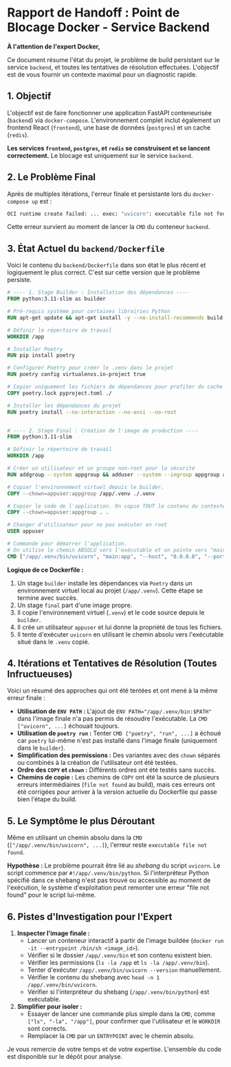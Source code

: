 # Rapport de Handoff : Point de Blocage Docker - Service Backend

**À l'attention de l'expert Docker,**

Ce document résume l'état du projet, le problème de build persistant sur le service `backend`, et toutes les tentatives de résolution effectuées. L'objectif est de vous fournir un contexte maximal pour un diagnostic rapide.

## 1. Objectif

L'objectif est de faire fonctionner une application FastAPI conteneurisée (`backend`) via `docker-compose`. L'environnement complet inclut également un frontend React (`frontend`), une base de données (`postgres`) et un cache (`redis`).

**Les services `frontend`, `postgres`, et `redis` se construisent et se lancent correctement.** Le blocage est uniquement sur le service `backend`.

## 2. Le Problème Final

Après de multiples itérations, l'erreur finale et persistante lors du `docker-compose up` est :

```bash
OCI runtime create failed: ... exec: "uvicorn": executable file not found in $PATH: unknown
```

Cette erreur survient au moment de lancer la `CMD` du conteneur `backend`.

## 3. État Actuel du `backend/Dockerfile`

Voici le contenu du `backend/Dockerfile` dans son état le plus récent et logiquement le plus correct. C'est sur cette version que le problème persiste.

```dockerfile
# ---- 1. Stage Builder : Installation des dépendances ----
FROM python:3.11-slim as builder

# Pré-requis système pour certaines librairies Python
RUN apt-get update && apt-get install -y --no-install-recommends build-essential

# Définir le répertoire de travail
WORKDIR /app

# Installer Poetry
RUN pip install poetry

# Configurer Poetry pour créer le .venv dans le projet
RUN poetry config virtualenvs.in-project true

# Copier uniquement les fichiers de dépendances pour profiter du cache Docker
COPY poetry.lock pyproject.toml ./

# Installer les dépendances du projet
RUN poetry install --no-interaction --no-ansi --no-root


# ---- 2. Stage Final : Création de l'image de production ----
FROM python:3.11-slim

# Définir le répertoire de travail
WORKDIR /app

# Créer un utilisateur et un groupe non-root pour la sécurité
RUN addgroup --system appgroup && adduser --system --ingroup appgroup appuser

# Copier l'environnement virtuel depuis le builder.
COPY --chown=appuser:appgroup /app/.venv ./.venv

# Copier le code de l'application. On copie TOUT le contenu du contexte (le dossier backend)
COPY --chown=appuser:appgroup . .

# Changer d'utilisateur pour ne pas exécuter en root
USER appuser

# Commande pour démarrer l'application.
# On utilise le chemin ABSOLU vers l'exécutable et on pointe vers "main:app"
CMD ["/app/.venv/bin/uvicorn", "main:app", "--host", "0.0.0.0", "--port", "8000"]
```

**Logique de ce Dockerfile :**
1.  Un stage `builder` installe les dépendances via `Poetry` dans un environnement virtuel local au projet (`/app/.venv`). Cette étape se termine avec succès.
2.  Un stage `final` part d'une image propre.
3.  Il copie l'environnement virtuel (`.venv`) et le code source depuis le `builder`.
4.  Il crée un utilisateur `appuser` et lui donne la propriété de tous les fichiers.
5.  Il tente d'exécuter `uvicorn` en utilisant le chemin absolu vers l'exécutable situé dans le `.venv` copié.

## 4. Itérations et Tentatives de Résolution (Toutes Infructueuses)

Voici un résumé des approches qui ont été tentées et ont mené à la même erreur finale :

- **Utilisation de `ENV PATH` :** L'ajout de `ENV PATH="/app/.venv/bin:$PATH"` dans l'image finale n'a pas permis de résoudre l'exécutable. La `CMD ["uvicorn", ...]` échouait toujours.
- **Utilisation de `poetry run` :** Tenter `CMD ["poetry", "run", ...]` a échoué car `poetry` lui-même n'est pas installé dans l'image finale (uniquement dans le `builder`).
- **Simplification des permissions :** Des variantes avec des `chown` séparés ou combinés à la création de l'utilisateur ont été testées.
- **Ordre des `COPY` et `chown` :** Différents ordres ont été testés sans succès.
- **Chemins de copie :** Les chemins de `COPY` ont été la source de plusieurs erreurs intermédiaires (`file not found` au build), mais ces erreurs ont été corrigées pour arriver à la version actuelle du Dockerfile qui passe bien l'étape du build.

## 5. Le Symptôme le plus Déroutant

Même en utilisant un chemin absolu dans la `CMD` (`["/app/.venv/bin/uvicorn", ...]`), l'erreur reste `executable file not found`.

**Hypothèse :** Le problème pourrait être lié au *shebang* du script `uvicorn`. Le script commence par `#!/app/.venv/bin/python`. Si l'interpréteur Python spécifié dans ce shebang n'est pas trouvé ou accessible au moment de l'exécution, le système d'exploitation peut remonter une erreur "file not found" pour le script lui-même.

## 6. Pistes d'Investigation pour l'Expert

1.  **Inspecter l'image finale :**
    *   Lancer un conteneur interactif à partir de l'image buildée (`docker run -it --entrypoint /bin/sh <image_id>`).
    *   Vérifier si le dossier `/app/.venv/bin` et son contenu existent bien.
    *   Vérifier les permissions (`ls -la /app` et `ls -la /app/.venv/bin`).
    *   Tenter d'exécuter `/app/.venv/bin/uvicorn --version` manuellement.
    *   Vérifier le contenu du shebang avec `head -n 1 /app/.venv/bin/uvicorn`.
    *   Vérifier si l'interpréteur du shebang (`/app/.venv/bin/python`) est exécutable.
2.  **Simplifier pour isoler :**
    *   Essayer de lancer une commande plus simple dans la `CMD`, comme `["ls", "-la", "/app"]`, pour confirmer que l'utilisateur et le `WORKDIR` sont corrects.
    *   Remplacer la `CMD` par un `ENTRYPOINT` avec le chemin absolu.

Je vous remercie de votre temps et de votre expertise. L'ensemble du code est disponible sur le dépôt pour analyse. 